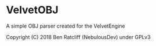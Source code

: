 # VelvetOBJ
A simple OBJ parser created for the VelvetEngine

Copyright (C) 2018 Ben Ratcliff (NebulousDev) under GPLv3